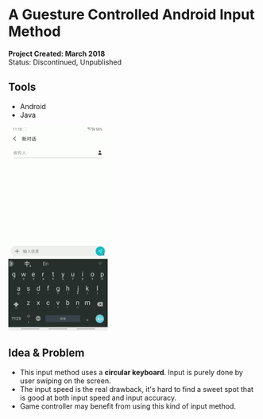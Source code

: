 # A Guesture Controlled Android Input Method
__Project Created: March 2018__  
Status: Discontinued, Unpublished

## Tools
+ Android
+ Java

<img src="assets/images/project/nokeyboard/main.gif" width="200"/>

## Idea & Problem

- This input method uses a **circular keyboard**. Input is purely done by user swiping on the screen.  
- The input speed is the real drawback, it's hard to find a sweet spot that is good at both input speed and input accuracy.  
- Game controller may benefit  from using this kind of input method.